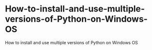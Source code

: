 # How-to-install-and-use-multiple-versions-of-Python-on-Windows-OS
How to install and use multiple versions of Python on Windows OS
